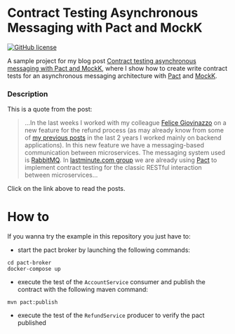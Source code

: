 # Contract Testing Asynchronous Messaging with Pact and MockK

[![GitHub license](https://img.shields.io/badge/license-MIT-blue.svg)](https://raw.githubusercontent.com/chicio/Contract-Testing-Asynchronous-Messaging-Pact/master/LICENSE.md)

A sample project for my blog post [Contract testing asynchronous messaging with Pact and MockK](https://www.fabrizioduroni.it/2021/11/05/contract-testing-asynchronous-messaging-pact-junit-mockk/), where I show how to create write contract tests for an asynchronous messaging architecture with [Pact](https://docs.pact.io "pact") and [MockK](https://mockk.io "mockk").

### Description

This is a quote from the post:

>...In the last weeks I worked with my colleague [Felice Giovinazzo](https://www.linkedin.com/in/felice-giovinazzo-17277b55/) 
on a new feature for the refund process (as may already know from some of
[my previous posts](/2020/12/23/rest-template-webclient-spring-boot/ "kotlin spring boot") in the last 2 years I 
worked mainly on backend applications). In this new feature we have a messaging-based communication between
microservices. The messaging system used is [RabbitMQ](https://www.rabbitmq.com "rabbitmq"). In 
[lastminute.com group](https://www.lastminute.com) we are already using [Pact](https://docs.pact.io "pact doc") to 
implement contract testing for the classic RESTful interaction between microservices...

Click on the link above to read the posts.

# How to 

If you wanna try the example in this repository you just have to:

* start the pact broker by launching the following commands:

```shell
cd pact-broker
docker-compose up
```

* execute the test of the `AccountService` consumer and publish the contract with the following maven command:

```shell
mvn pact:publish
``` 

* execute the test of the `RefundService` producer to verify the pact published
